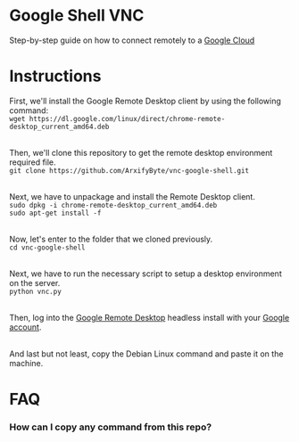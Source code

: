 # Google Shell VNC
Step-by-step guide on how to connect remotely to a [Google Cloud](https://console.cloud.google.com)
# Instructions
First, we'll install the Google Remote Desktop client by using the following command:<br>
`wget https://dl.google.com/linux/direct/chrome-remote-desktop_current_amd64.deb`<br><br>

Then, we'll clone this repository to get the remote desktop environment required file.<br>
`git clone https://github.com/ArxifyByte/vnc-google-shell.git`<br><br>

Next, we have to unpackage and install the Remote Desktop client.<br>
`sudo dpkg -i chrome-remote-desktop_current_amd64.deb`<br>
`sudo apt-get install -f`<br><br>

Now, let's enter to the folder that we cloned previously.<br>
`cd vnc-google-shell`<br><br>

Next, we have to run the necessary script to setup a desktop environment on the server.<br>
`python vnc.py`<br><br>

Then, log into the [Google Remote Desktop](https://remotedesktop.google.com/headless) headless install with your [Google account](https://myaccount.google.com). <br><br>

And last but not least, copy the Debian Linux command and paste it on the machine.

# FAQ
### How can I copy any command from this repo?
